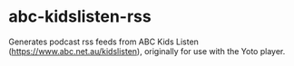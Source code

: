 # abc-kidslisten-rss
Generates podcast rss feeds from ABC Kids Listen (https://www.abc.net.au/kidslisten), originally for use with the Yoto player.
